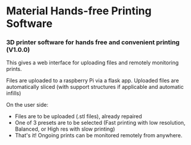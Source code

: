 # Material Hands-free Printing Software
### 3D printer software for hands free and convenient printing (V1.0.0)

This gives a web interface for uploading files and remotely monitoring prints.

Files are uploaded to a raspberry Pi via a flask app. Uploaded files are automatically sliced (with support structures if applicable and automatic infills)

On the user side:
- Files are to be uploaded (.stl files), already repaired
- One of 3 presets are to be selected (Fast printing with low resolution, Balanced, or High res with slow printing)
- That's it! Ongoing prints can be monitored remotely from anywhere.
